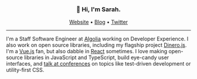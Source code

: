 <h3 align="center">👋 Hi, I'm Sarah.</h3>

<p align="center">
  <a href="https://sarahdayan.dev/">Website</a> •
  <a href="https://frontstuff.io/">Blog</a> •
  <a href="https://twitter.com/frontstuff_io">Twitter</a>
</p>

---

I'm a Staff Software Engineer at [Algolia](https://www.algolia.com/) working on Developer Experience. I also work on open source libraries, including my flagship project [Dinero.js](https://github.com/dinerojs/dinero.js). I'm a [Vue.js](https://vuejs.org/) fan, but also dabble in [React](https://reactjs.org/) sometimes. I love making open-source libraries in JavaScript and TypeScript, build eye-candy user interfaces, and [talk at conferences](https://noti.st/sarahdayan) on topics like test-driven development or utility-first CSS.
